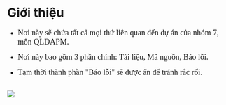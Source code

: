# Giới thiệu #

  * <font size='4' face='verdana'>Nơi này sẽ chứa tất cả mọi thứ liên quan đến dự án của nhóm 7, môn QLDAPM.</font>

  * <font size='4' face='verdana'>Nơi này bao gồm 3 phần chính: Tài liệu, Mã nguồn, Báo lỗi.</font>

  * <font size='4' face='verdana'>Tạm thời thành phần "Báo lỗi" sẽ được ẩn để tránh rắc rối.</font>

<br>
<img src='http://a2.mzstatic.com/us/r1000/066/Purple/94/da/6d/mzl.agmwafaj.320x480-75.jpg' />